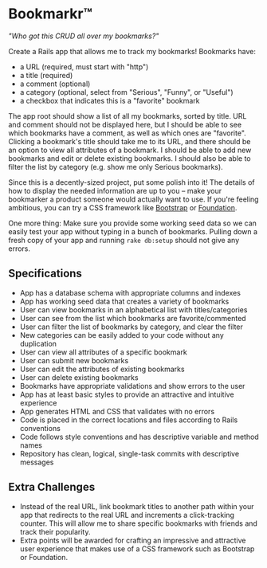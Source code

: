 # Bookmarkr&trade;

*"Who got this CRUD all over my bookmarks?"*

Create a Rails app that allows me to track my bookmarks! Bookmarks have:

* a URL (required, must start with "http")
* a title (required)
* a comment (optional)
* a category (optional, select from "Serious", "Funny", or "Useful")
* a checkbox that indicates this is a "favorite" bookmark

The app root should show a list of all my bookmarks, sorted by title. URL and comment should not be displayed here, but I should be able to see which bookmarks have a comment, as well as which ones are "favorite". Clicking a bookmark's title should take me to its URL, and there should be an option to view all attributes of a bookmark. I should be able to add new bookmarks and edit or delete existing bookmarks. I should also be able to filter the list by category (e.g. show me only Serious bookmarks).

Since this is a decently-sized project, put some polish into it! The details of how to display the needed information are up to you &ndash; make your bookmarker a product someone would actually want to use. If you're feeling ambitious, you can try a CSS framework like [Bootstrap](http://getbootstrap.com/getting-started) or [Foundation](http://foundation.zurb.com/docs/applications.html).

One more thing: Make sure you provide some working seed data so we can easily test your app without typing in a bunch of bookmarks. Pulling down a fresh copy of your app and running `rake db:setup` should not give any errors.

## Specifications

* App has a database schema with appropriate columns and indexes
* App has working seed data that creates a variety of bookmarks
* User can view bookmarks in an alphabetical list with titles/categories
* User can see from the list which bookmarks are favorite/commented
* User can filter the list of bookmarks by category, and clear the filter
* New categories can be easily added to your code without any duplication
* User can view all attributes of a specific bookmark
* User can submit new bookmarks
* User can edit the attributes of existing bookmarks
* User can delete existing bookmarks
* Bookmarks have appropriate validations and show errors to the user
* App has at least basic styles to provide an attractive and intuitive experience
* App generates HTML and CSS that validates with no errors
* Code is placed in the correct locations and files according to Rails conventions
* Code follows style conventions and has descriptive variable and method names
* Repository has clean, logical, single-task commits with descriptive messages

## Extra Challenges

* Instead of the real URL, link bookmark titles to another path within your app that redirects to the real URL and increments a click-tracking counter. This will allow me to share specific bookmarks with friends and track their popularity.
* Extra points will be awarded for crafting an impressive and attractive user experience that makes use of a CSS framework such as Bootstrap or Foundation.
